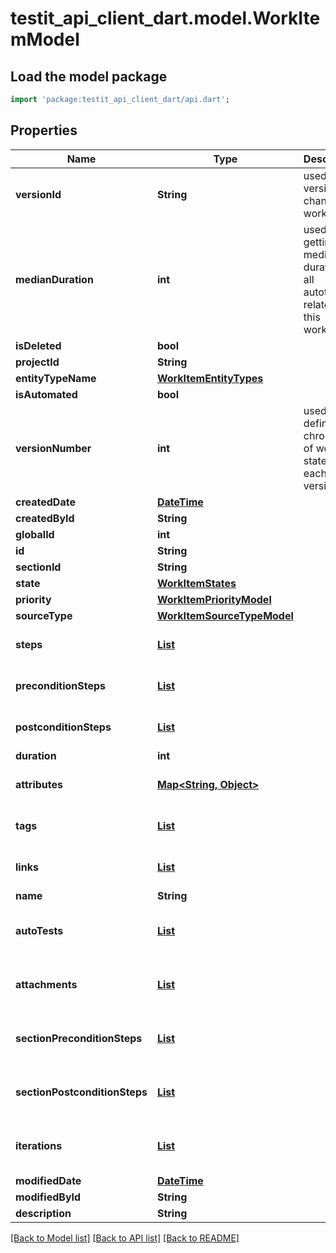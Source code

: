 # testit_api_client_dart.model.WorkItemModel

## Load the model package
```dart
import 'package:testit_api_client_dart/api.dart';
```

## Properties
Name | Type | Description | Notes
------------ | ------------- | ------------- | -------------
**versionId** | **String** | used for versioning changes in workitem | 
**medianDuration** | **int** | used for getting a median duration of all autotests related to this workitem | 
**isDeleted** | **bool** |  | 
**projectId** | **String** |  | 
**entityTypeName** | [**WorkItemEntityTypes**](WorkItemEntityTypes.md) |  | 
**isAutomated** | **bool** |  | 
**versionNumber** | **int** | used for define chronology of workitem state in each version | 
**createdDate** | [**DateTime**](DateTime.md) |  | 
**createdById** | **String** |  | 
**globalId** | **int** |  | 
**id** | **String** |  | 
**sectionId** | **String** |  | 
**state** | [**WorkItemStates**](WorkItemStates.md) |  | 
**priority** | [**WorkItemPriorityModel**](WorkItemPriorityModel.md) |  | 
**sourceType** | [**WorkItemSourceTypeModel**](WorkItemSourceTypeModel.md) |  | 
**steps** | [**List<StepModel>**](StepModel.md) |  | [default to const []]
**preconditionSteps** | [**List<StepModel>**](StepModel.md) |  | [default to const []]
**postconditionSteps** | [**List<StepModel>**](StepModel.md) |  | [default to const []]
**duration** | **int** |  | 
**attributes** | [**Map<String, Object>**](Object.md) |  | [default to const {}]
**tags** | [**List<TagModel>**](TagModel.md) |  | [default to const []]
**links** | [**List<LinkModel>**](LinkModel.md) |  | [default to const []]
**name** | **String** |  | 
**autoTests** | [**List<AutoTestModel>**](AutoTestModel.md) |  | [optional] [default to const []]
**attachments** | [**List<AttachmentModel>**](AttachmentModel.md) |  | [optional] [default to const []]
**sectionPreconditionSteps** | [**List<StepModel>**](StepModel.md) |  | [optional] [default to const []]
**sectionPostconditionSteps** | [**List<StepModel>**](StepModel.md) |  | [optional] [default to const []]
**iterations** | [**List<IterationModel>**](IterationModel.md) |  | [optional] [default to const []]
**modifiedDate** | [**DateTime**](DateTime.md) |  | [optional] 
**modifiedById** | **String** |  | [optional] 
**description** | **String** |  | [optional] 

[[Back to Model list]](../README.md#documentation-for-models) [[Back to API list]](../README.md#documentation-for-api-endpoints) [[Back to README]](../README.md)


